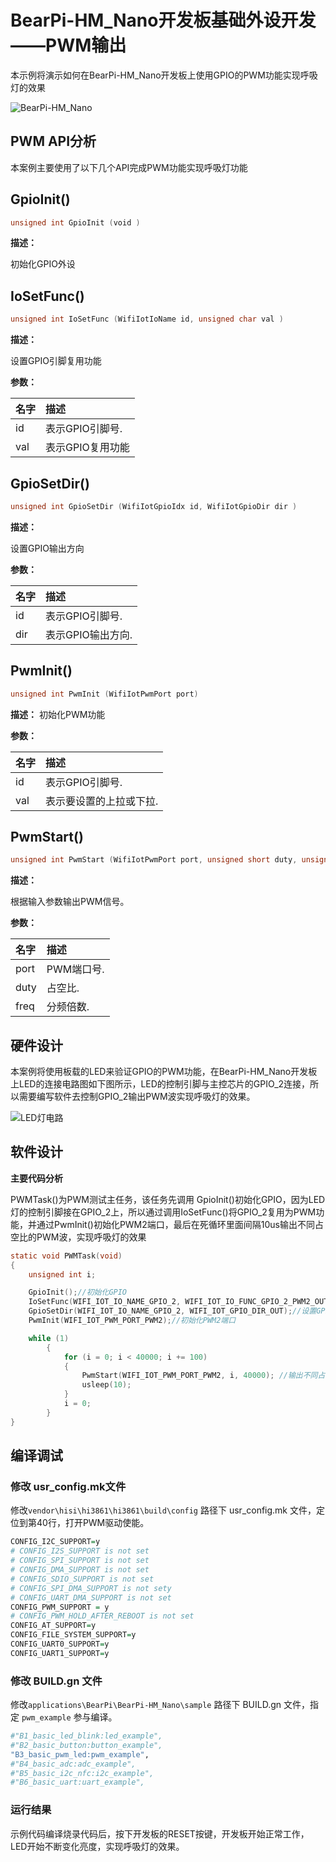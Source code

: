 # BearPi-HM_Nano开发板基础外设开发——PWM输出
本示例将演示如何在BearPi-HM_Nano开发板上使用GPIO的PWM功能实现呼吸灯的效果

![BearPi-HM_Nano](/applications/BearPi/BearPi-HM_Nano/docs/figures/00_public/BearPi-HM_Nano.png)
## PWM API分析
本案例主要使用了以下几个API完成PWM功能实现呼吸灯功能
## GpioInit()
```c
unsigned int GpioInit (void )
```
 **描述：**

初始化GPIO外设
## IoSetFunc()
```c
unsigned int IoSetFunc (WifiIotIoName id, unsigned char val )
```
**描述：**

设置GPIO引脚复用功能

**参数：**

|名字|描述|
|:--|:------| 
| id | 表示GPIO引脚号.  |
| val | 表示GPIO复用功能 |

## GpioSetDir()
```c
unsigned int GpioSetDir (WifiIotGpioIdx id, WifiIotGpioDir dir )
```
**描述：**

设置GPIO输出方向

**参数：**

|名字|描述|
|:--|:------| 
| id | 表示GPIO引脚号.  |
| dir | 表示GPIO输出方向.  |


## PwmInit()
```c
unsigned int PwmInit (WifiIotPwmPort port)
```
**描述：**
初始化PWM功能

**参数：**

|名字|描述|
|:--|:------| 
| id | 表示GPIO引脚号.  |
| val | 表示要设置的上拉或下拉.  |


## PwmStart()
```c
unsigned int PwmStart (WifiIotPwmPort port, unsigned short duty, unsigned short freq )
```
**描述：**

根据输入参数输出PWM信号。

**参数：**

|名字|描述|
|:--|:------| 
| port | PWM端口号.  |
| duty| 占空比.  |
| freq| 分频倍数.  |


## 硬件设计
本案例将使用板载的LED来验证GPIO的PWM功能，在BearPi-HM_Nano开发板上LED的连接电路图如下图所示，LED的控制引脚与主控芯片的GPIO_2连接，所以需要编写软件去控制GPIO_2输出PWM波实现呼吸灯的效果。

![](/applications/BearPi/BearPi-HM_Nano/docs/figures/B3_basic_pwm_led/LED灯电路.png "LED灯电路")

## 软件设计

**主要代码分析**

PWMTask()为PWM测试主任务，该任务先调用 GpioInit()初始化GPIO，因为LED灯的控制引脚接在GPIO_2上，所以通过调用IoSetFunc()将GPIO_2复用为PWM功能，并通过PwmInit()初始化PWM2端口，最后在死循环里面间隔10us输出不同占空比的PWM波，实现呼吸灯的效果
```c
static void PWMTask(void)
{
    unsigned int i;

    GpioInit();//初始化GPIO
    IoSetFunc(WIFI_IOT_IO_NAME_GPIO_2, WIFI_IOT_IO_FUNC_GPIO_2_PWM2_OUT);//设置GPIO_2引脚复用功能为PWM
    GpioSetDir(WIFI_IOT_IO_NAME_GPIO_2, WIFI_IOT_GPIO_DIR_OUT);//设置GPIO_2引脚为输出模式
    PwmInit(WIFI_IOT_PWM_PORT_PWM2);//初始化PWM2端口

    while (1) 
        {
            for (i = 0; i < 40000; i += 100)
            {
                PwmStart(WIFI_IOT_PWM_PORT_PWM2, i, 40000); //输出不同占空比的PWM波
                usleep(10);
            }            
            i = 0;
        }    
}
```

## 编译调试

### 修改 usr_config.mk文件
修改`vendor\hisi\hi3861\hi3861\build\config` 路径下 usr_config.mk 文件，定位到第40行，打开PWM驱动使能。

```r
CONFIG_I2C_SUPPORT=y
# CONFIG_I2S_SUPPORT is not set
# CONFIG_SPI_SUPPORT is not set
# CONFIG_DMA_SUPPORT is not set
# CONFIG_SDIO_SUPPORT is not set
# CONFIG_SPI_DMA_SUPPORT is not sety
# CONFIG_UART_DMA_SUPPORT is not set
CONFIG_PWM_SUPPORT = y
# CONFIG_PWM_HOLD_AFTER_REBOOT is not set
CONFIG_AT_SUPPORT=y
CONFIG_FILE_SYSTEM_SUPPORT=y
CONFIG_UART0_SUPPORT=y
CONFIG_UART1_SUPPORT=y
```

### 修改 BUILD.gn 文件


修改`applications\BearPi\BearPi-HM_Nano\sample` 路径下 BUILD.gn 文件，指定 `pwm_example` 参与编译。

```r
#"B1_basic_led_blink:led_example",
#"B2_basic_button:button_example",
"B3_basic_pwm_led:pwm_example",
#"B4_basic_adc:adc_example",
#"B5_basic_i2c_nfc:i2c_example",
#"B6_basic_uart:uart_example",
```   

    


### 运行结果<a name="section18115713118"></a>

示例代码编译烧录代码后，按下开发板的RESET按键，开发板开始正常工作，LED开始不断变化亮度，实现呼吸灯的效果。

